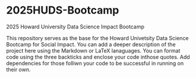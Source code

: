 # 2025HUDS-Bootcamp
2025 Howard University Data Science Impact Bootcamp

This repository serves as the base for the Howard Univetsity Data Science Bootcamp for Social Impact. You can add a deeper description of the project here using the Markdown or LaTeX lanaguages. You can format code using the three backticks and enclose your code inthose quotes. Add dependencies for those folliwn your code to be successful in running on their own. 
